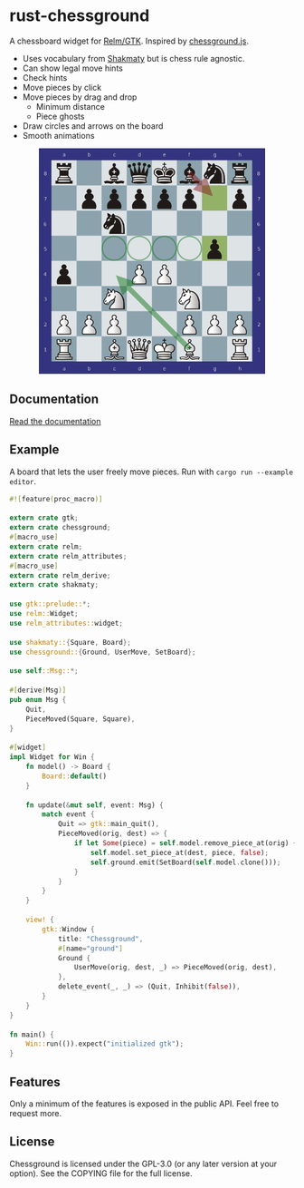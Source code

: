 rust-chessground
================

A chessboard widget for [Relm/GTK](https://github.com/antoyo/relm).
Inspired by [chessground.js](https://github.com/ornicar/chessground).

* Uses vocabulary from [Shakmaty](https://github.com/niklasf/shakmaty) but is
  chess rule agnostic.
* Can show legal move hints
* Check hints
* Move pieces by click
* Move pieces by drag and drop
  - Minimum distance
  - Piece ghosts
* Draw circles and arrows on the board
* Smooth animations

<p align="center">
<img src="/screenshot.png" alt="Screenshot">
</p>


Documentation
-------------

[Read the documentation](https://docs.rs/chessground)

Example
-------

A board that lets the user freely move pieces. Run with `cargo run --example editor`.

```rust
#![feature(proc_macro)]

extern crate gtk;
extern crate chessground;
#[macro_use]
extern crate relm;
extern crate relm_attributes;
#[macro_use]
extern crate relm_derive;
extern crate shakmaty;

use gtk::prelude::*;
use relm::Widget;
use relm_attributes::widget;

use shakmaty::{Square, Board};
use chessground::{Ground, UserMove, SetBoard};

use self::Msg::*;

#[derive(Msg)]
pub enum Msg {
    Quit,
    PieceMoved(Square, Square),
}

#[widget]
impl Widget for Win {
    fn model() -> Board {
        Board::default()
    }

    fn update(&mut self, event: Msg) {
        match event {
            Quit => gtk::main_quit(),
            PieceMoved(orig, dest) => {
                if let Some(piece) = self.model.remove_piece_at(orig) {
                    self.model.set_piece_at(dest, piece, false);
                    self.ground.emit(SetBoard(self.model.clone()));
                }
            }
        }
    }

    view! {
        gtk::Window {
            title: "Chessground",
            #[name="ground"]
            Ground {
                UserMove(orig, dest, _) => PieceMoved(orig, dest),
            },
            delete_event(_, _) => (Quit, Inhibit(false)),
        }
    }
}

fn main() {
    Win::run(()).expect("initialized gtk");
}
```

Features
--------

Only a minimum of the features is exposed in the public API. Feel free to
request more.

License
-------

Chessground is licensed under the GPL-3.0 (or any later version at your
option). See the COPYING file for the full license.
